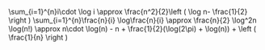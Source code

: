 \sum_{i=1}^{n}i\cdot \log i \approx \frac{n^2}{2}\left ( \log n- \frac{1}{2} \right )
\sum_{i=1}^{n}\frac{n}{i} \log\frac{n}{i} \approx \frac{n}{2} \log^2n
\log(n!) \approx n\cdot \log(n) - n + \frac{1}{2}(\log(2\pi) + \log(n)) + \left ( \frac{1}{n} \right )
